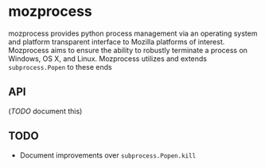 # mozprocess

mozprocess provides python process management via an operating system 
and platform transparent interface to Mozilla platforms of interest.
Mozprocess aims to ensure the ability to robustly terminate a process
on Windows, OS X, and Linux.  Mozprocess utilizes and extends
`subprocess.Popen` to these ends


## API

(*TODO* document this)


## TODO

- Document improvements over `subprocess.Popen.kill`
